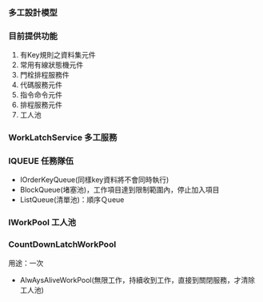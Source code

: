 ### 多工設計模型

### 目前提供功能

1. 有Key規則之資料集元件
2. 常用有線狀態機元件
3. 門栓排程服務件
4. 代碼服務元件
5. 指令命令元件
6. 排程服務元件
7. 工人池



### WorkLatchService 多工服務


### IQUEUE 任務隊伍

- IOrderKeyQueue(同樣key資料將不會同時執行)
- BlockQueue(堵塞池)，工作項目達到限制範圍內，停止加入項目
- ListQueue(清單池)：順序Ｑueue

### IWorkPool 工人池

### CountDownLatchWorkPool
用途：一次

- AlwAysAliveWorkPool(無限工作，持續收到工作，直接到關閉服務，才清除工人池)
